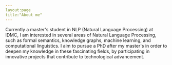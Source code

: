 ```yaml
---
layout:page
title:"About me"
---
```

Currently a master's student in NLP (Natural Language Processing) at IDMC, I am interested in several areas of Natural Language Processing, such as formal semantics, knowledge graphs, machine learning, and computational linguistics. I aim to pursue a PhD after my master's in order to deepen my knowledge in these fascinating fields, by participating in innovative projects that contribute to technological advancement.
